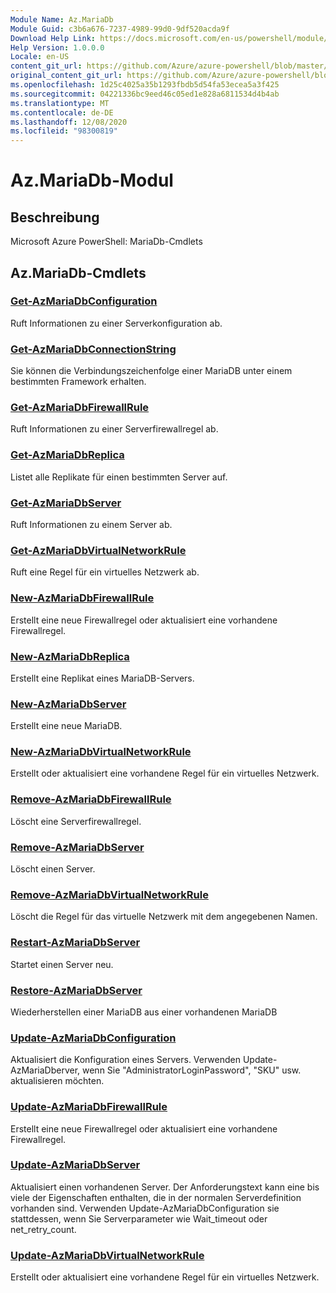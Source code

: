 ```yaml
---
Module Name: Az.MariaDb
Module Guid: c3b6a676-7237-4989-99d0-9df520acda9f
Download Help Link: https://docs.microsoft.com/en-us/powershell/module/az.mariadb
Help Version: 1.0.0.0
Locale: en-US
content_git_url: https://github.com/Azure/azure-powershell/blob/master/src/MariaDb/help/Az.MariaDb.md
original_content_git_url: https://github.com/Azure/azure-powershell/blob/master/src/MariaDb/help/Az.MariaDb.md
ms.openlocfilehash: 1d25c4025a35b1293fbdb5d54fa53ecea5a3f425
ms.sourcegitcommit: 04221336bc9eed46c05ed1e828a6811534d4b4ab
ms.translationtype: MT
ms.contentlocale: de-DE
ms.lasthandoff: 12/08/2020
ms.locfileid: "98300819"
---
```

# Az.MariaDb-Modul
## Beschreibung
Microsoft Azure PowerShell: MariaDb-Cmdlets

## Az.MariaDb-Cmdlets
### [Get-AzMariaDbConfiguration](Get-AzMariaDbConfiguration.md)
Ruft Informationen zu einer Serverkonfiguration ab.

### [Get-AzMariaDbConnectionString](Get-AzMariaDbConnectionString.md)
Sie können die Verbindungszeichenfolge einer MariaDB unter einem bestimmten Framework erhalten.

### [Get-AzMariaDbFirewallRule](Get-AzMariaDbFirewallRule.md)
Ruft Informationen zu einer Serverfirewallregel ab.

### [Get-AzMariaDbReplica](Get-AzMariaDbReplica.md)
Listet alle Replikate für einen bestimmten Server auf.

### [Get-AzMariaDbServer](Get-AzMariaDbServer.md)
Ruft Informationen zu einem Server ab.

### [Get-AzMariaDbVirtualNetworkRule](Get-AzMariaDbVirtualNetworkRule.md)
Ruft eine Regel für ein virtuelles Netzwerk ab.

### [New-AzMariaDbFirewallRule](New-AzMariaDbFirewallRule.md)
Erstellt eine neue Firewallregel oder aktualisiert eine vorhandene Firewallregel.

### [New-AzMariaDbReplica](New-AzMariaDbReplica.md)
Erstellt eine Replikat eines MariaDB-Servers.

### [New-AzMariaDbServer](New-AzMariaDbServer.md)
Erstellt eine neue MariaDB.

### [New-AzMariaDbVirtualNetworkRule](New-AzMariaDbVirtualNetworkRule.md)
Erstellt oder aktualisiert eine vorhandene Regel für ein virtuelles Netzwerk.

### [Remove-AzMariaDbFirewallRule](Remove-AzMariaDbFirewallRule.md)
Löscht eine Serverfirewallregel.

### [Remove-AzMariaDbServer](Remove-AzMariaDbServer.md)
Löscht einen Server.

### [Remove-AzMariaDbVirtualNetworkRule](Remove-AzMariaDbVirtualNetworkRule.md)
Löscht die Regel für das virtuelle Netzwerk mit dem angegebenen Namen.

### [Restart-AzMariaDbServer](Restart-AzMariaDbServer.md)
Startet einen Server neu.

### [Restore-AzMariaDbServer](Restore-AzMariaDbServer.md)
Wiederherstellen einer MariaDB aus einer vorhandenen MariaDB

### [Update-AzMariaDbConfiguration](Update-AzMariaDbConfiguration.md)
Aktualisiert die Konfiguration eines Servers.
Verwenden Update-AzMariaDberver, wenn Sie "AdministratorLoginPassword", "SKU" usw. aktualisieren möchten.

### [Update-AzMariaDbFirewallRule](Update-AzMariaDbFirewallRule.md)
Erstellt eine neue Firewallregel oder aktualisiert eine vorhandene Firewallregel.

### [Update-AzMariaDbServer](Update-AzMariaDbServer.md)
Aktualisiert einen vorhandenen Server.
Der Anforderungstext kann eine bis viele der Eigenschaften enthalten, die in der normalen Serverdefinition vorhanden sind.
Verwenden Update-AzMariaDbConfiguration sie stattdessen, wenn Sie Serverparameter wie Wait_timeout oder net_retry_count.

### [Update-AzMariaDbVirtualNetworkRule](Update-AzMariaDbVirtualNetworkRule.md)
Erstellt oder aktualisiert eine vorhandene Regel für ein virtuelles Netzwerk.

